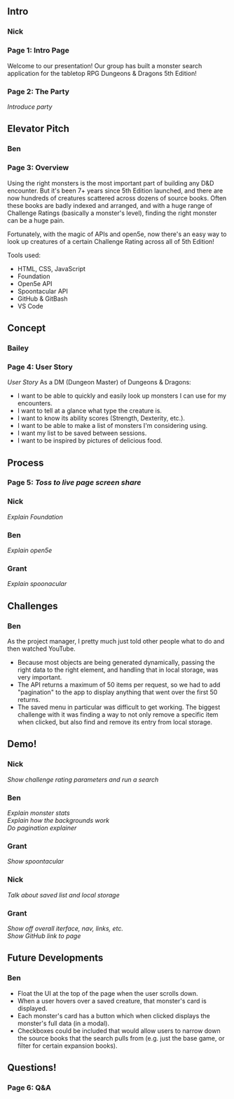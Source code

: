 <!-- Don't feel like you need to read this verbatim. It's just to remind us what things we have to cover. -->

## Intro

### Nick
### **Page 1:** Intro Page
Welcome to our presentation! Our group has built a monster search application for the tabletop RPG Dungeons & Dragons 5th Edition!

### **Page 2:** The Party

*Introduce party*

## Elevator Pitch

### Ben
### **Page 3:** Overview
Using the right monsters is the most important part of building any D&D encounter. But it's been 7+ years since 5th Edition launched, and there are now hundreds of creatures scattered across dozens of source books. Often these books are badly indexed and arranged, and with a huge range of Challenge Ratings (basically a monster's level), finding the right monster can be a huge pain.

Fortunately, with the magic of APIs and open5e, now there's an easy way to look up creatures of a certain Challenge Rating across all of 5th Edition!

Tools used:
* HTML, CSS, JavaScript
* Foundation
* Open5e API
* Spoontacular API
* GitHub & GitBash
* VS Code

## Concept

### Bailey
### **Page 4:** User Story
*User Story*
As a DM (Dungeon Master) of Dungeons & Dragons:
* I want to be able to quickly and easily look up monsters I can use for my encounters.
* I want to tell at a glance what type the creature is.
* I want to know its ability scores (Strength, Dexterity, etc.).
* I want to be able to make a list of monsters I'm considering using.
* I want my list to be saved between sessions.
* I want to be inspired by pictures of delicious food.

## Process
### **Page 5:** *Toss to live page screen share*

### Nick
*Explain Foundation*

### Ben
*Explain open5e*

### Grant
*Explain spoonacular*

## Challenges

### Ben
As the project manager, I pretty much just told other people what to do and then watched YouTube.
<!-- That is a joke. -->

* Because most objects are being generated dynamically, passing the right data to the right element, and handling that in local storage, was very important.
* The API returns a maximum of 50 items per request, so we had to add "pagination" to the app to display anything that went over the first 50 returns.
* The saved menu in particular was difficult to get working. The biggest challenge with it was finding a way to not only remove a specific item when clicked, but also find and remove its entry from local storage.

## Demo!

### Nick
*Show challenge rating parameters and run a search*

### Ben
*Explain monster stats* <!-- Ben is the D&D SME, so he'll do most of the rules-related explainers -->  
*Explain how the backgrounds work*  
*Do pagination explainer*  

### Grant
*Show spoontacular*

### Nick
*Talk about saved list and local storage*

### Grant
*Show off overall iterface, nav, links, etc.*  
*Show GitHub link to page*

## Future Developments
### Ben
* Float the UI at the top of the page when the user scrolls down.
* When a user hovers over a saved creature, that monster's card is displayed.
* Each monster's card has a button which when clicked displays the monster's full data (in a modal).
* Checkboxes could be included that would allow users to narrow down the source books that the search pulls from (e.g. just the base game, or filter for certain expansion books).

## Questions!
### **Page 6:** Q&A
